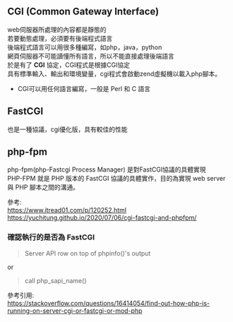 ## CGI (Common Gateway Interface)
web伺服器所處理的內容都是靜態的  
若要動態處理，必須要有後端程式語言  
後端程式語言可以用很多種編寫，如php，java，python  
網頁伺服器不可能讀懂所有語言，所以不能直接處理後端語言  
於是有了 __CGI__ 協定，CGI程式是根據CGI協定  
具有標準輸入、輸出和環境變量，cgi程式會啟動zend虛擬機以載入php腳本。

* CGI可以用任何語言編寫，一般是 Perl 和 C 語言

## FastCGI
也是一種協議，cgi優化版，具有較佳的性能


## php-fpm
php-fpm(php-Fastcgi Process Manager) 是對FastCGI協議的具體實現  
PHP-FPM 就是 PHP 版本的 FastCGI 協議的具體實作，目的為實現 web server 與 PHP 腳本之間的溝通。


參考:  
https://www.itread01.com/p/120252.html  
https://yuchitung.github.io/2020/07/06/cgi-fastcgi-and-phpfpm/


### 確認執行的是否為 FastCGI
> Server API row on top of phpinfo()'s output

or  
> call php_sapi_name()

參考引用:  
https://stackoverflow.com/questions/16414054/find-out-how-php-is-running-on-server-cgi-or-fastcgi-or-mod-php
